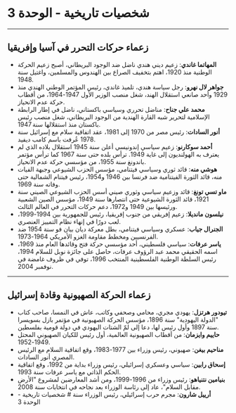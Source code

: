 # شخصيات تاريخية - الوحدة 3

---

## زعماء حركات التحرر في آسيا وإفريقيا

- **المهاتما غاندي**: زعيم ديني هندي ناضل ضد الوجود البريطاني، أصبح زعيم الحركة الوطنية منذ 1920، اهتم بتخفيف الصراع بين الهندوس والمسلمين، واغتيل سنة 1948.
- **جواهر لال نهرو**: رجل سياسة هندي، تلميذ غاندي، رئيس المؤتمر الوطني الهندي منذ 1929 وأحد صانعي استقلال الهند، شغل منصب الوزير الأول 1947-1964، من أقطاب حركة عدم الانحياز.
- **محمد علي جناح**: مناضل تحرري وسياسي باكستاني، ناضل في إطار الرابطة الإسلامية لتحرير شبه القارة الهندية من الوجود البريطاني، شغل منصب رئيس باكستان منذ استقلالها سنة 1947.
- **أنور السادات**: رئيس مصر من 1970 إلى 1981، عقد اتفاقية سلام مع إسرائيل سنة 1978 عُرفت باسم كامب ديفيد.
- **أحمد سوكارنو**: زعيم سياسي إندونيسي أعلن سنة 1945 استقلال بلاده الذي لم يعترف به الهولنديون إلى غاية 1949. ترأس بلده حتى سنة 1967 كما ترأس مؤتمر باندونغ سنة 1955، من مؤسسي حركة عدم الانحياز.
- **هوشي منه**: قائد ثوري وسياسي فيتنامي، مؤسس الحزب الشيوعي وجبهة الفيات منه، قائد الثورة الفيتنامية ضد فرنسا بين 1946 و1954، رئيس فيتنام الشمالية حتى وفاته سنة 1969.
- **ماو تسي تونغ**: قائد وزعيم سياسي وثوري صيني أسس الحزب الشيوعي الصيني سنة 1921، قائد الثورة الشيوعية حتى انتصارها سنة 1949، مؤسس الصين الشعبية ورئيسها بين 1949 و1972، دعم حركات التحرر في العالم الثالث.
- **نيلسون مانديلا**: زعيم إفريقي من جنوب إفريقيا، رئيس للجمهورية بين 1994-1999، لعب دورًا في إنهاء نظام التمييز العنصري.
- **الجنرال جياب**: عسكري وسياسي فيتنامي، بطل معركة ديان بيان فو سنة 1954 ضد الفرنسيين ومخطط مقاومة الغزو الأمريكي 1964-1973.
- **ياسر عرفات**: سياسي فلسطيني، أحد مؤسسي حركة فتح وقائدها العام منذ 1969، اسمه الحقيقي محمد عبد الرؤوف عرفات، حاصل على جائزة نوبل للسلام 1994، رئيس السلطة الوطنية الفلسطينية المنتخب 1996، توفي في ظروف غامضة في نوفمبر 2004.

---

## زعماء الحركة الصهيونية وقادة إسرائيل

- **تيودور هرتزل**: يهودي مجري، محامي وصحفي وكاتب، عاش في النمسا، صاحب كتاب "الدولة اليهودية" سنة 1896، مؤسس الحركة الصهيونية في مؤتمر بازل بسويسرا سنة 1897 وأول رئيس لها، دعا إلى لمّ الشتات اليهودي في دولة قومية بفلسطين.
- **حاييم وايزمان**: من أقطاب الصهيونية العالمية، أول رئيس للكيان الصهيوني المحتل 1949-1952.
- **مناحيم بيغن**: صهيوني، رئيس وزراء بين 1977-1983، وقع اتفاقية السلام مع الرئيس المصري أنور السادات.
- **إسحاق رابين**: سياسي وعسكري إسرائيلي، رئيس وزراء بداية من 1992، وقع اتفاقية الحكم الذاتي مع ياسر عرفات سنة 1993.
- **بنيامين نتنياهو**: رئيس وزراء من 1996-1999، ومن أشد المعارضين لمشروع "الأرض مقابل السلام"، عاد إلى رئاسة الوزراء بعد نجاحه في انتخابات سنة 2008.
- **أرييل شارون**: مجرم حرب إسرائيلي، رئيس الوزراء سنة # شخصيات تاريخية - الوحدة 3
